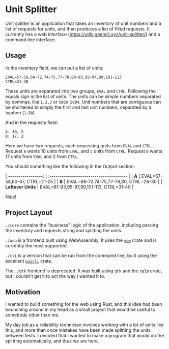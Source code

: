 # Unit Splitter

Unit splitter is an application that takes an inventory of unit numbers and
a list of requests for units, and then produces a list of filled requests. It
currently has a web interface (https://utils.geemili.xyz/unit-splitter/) and a
command line interface.

## Usage

In the inventory field, we can put a list of units:

```
EVAL=57-58,60-72,74-75,77-78,80-93,95-97,99,101-113
CTRL=21-40
```

These units are separated into two groups, `EVAL` and `CTRL`. Following the
equals sign is the list of units. The units can be simple numbers separated by
commas, like `1,2,3` or `5000,5004`. Unit numbers that are contiguous can be
shortened to simply the first and last unit numbers, separated by a hyphen
(`1-50`).

And in the requests field:

```
A: 10, 5
B: 17, 2
```

Here we have two requests, each requesting units from `EVAL` and `CTRL`.
Request `A` wants 10 units from `EVAL`, and `5` units from `CTRL`. Request `B`
wants 17 units from `EVAL` and 2 from `CTRL`.

You should something like the following in the Output section:

| -----------------: | :-------------------------------------- |
|              **A** | EVAL=57-58,60-67, CTRL=21-25            |
|              **B** | EVAL=68-72,74-75,77-78,80, CTRL=26-30   |
| **Leftover Units** | EVAL=81-93,95-97,99,101-113, CTRL=31-40 |

Nice!

## Project Layout

`./core` contains the "business" logic of the application, including parsing the
inventory and requests string and splitting the units.

`./web` is a frontend built using WebAssembly. It uses the [`yew`][] crate and is
currently the most supported.

`./cli` is a version that can be run from the command line, built using the
excellent [`quicli`][] crate.

The `./gtk` frontend is deprecated. It was built using `gtk` and the [`relm`][]
crate, but I couldn't get it to act the way I wanted it to.

[`yew`]: https://github.com/DenisKolodin/yew
[`quicli`]: https://killercup.github.io/quicli/
[`relm`]: https://github.com/antoyo/relm

## Motivation

I wanted to build something for the web using Rust, and this idea had been 
bounching around in my head as a small project that would be useful to somebody
other than me.

My day job as a reliability technician involves working with a lot of units
like this, and more than once mistakes have been made splitting the units
between tests. I decided that I wanted to make a program that would do the
splitting automatically, and thus we are here.
